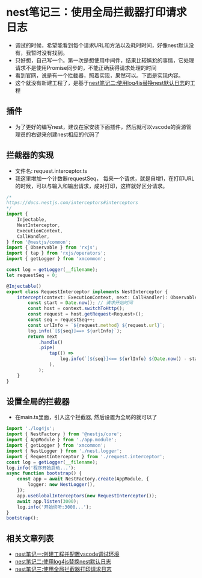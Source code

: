 # nest笔记三：使用全局拦截器打印请求日志
- 调试的时候，希望能看到每个请求URL和方法以及耗时时间，好像nest默认没有，我暂时没有找到。
- 只好想，自己写一个。第一次是想使用中间件，结果比较尴尬的事情，它处理请求不是使用Promise同步的，不能正确获得请求处理的时间
- 看到官网，说是有一个拦截器，照着实现，果然可以。下面是实现内容。
- 这个就没有新建工程了，是基于[nest笔记二:使用log4js替换nest默认日志](https://zdhsoft.blog.csdn.net/article/details/121359315)的工程
## 插件
- 为了更好的编写nest，建议在家安装下面插件，然后就可以vscode的资源管理员的右键来创建nest相应的代码了

## 拦截器的实现
- 文件名: request.interceptor.ts
- 我这里增加一个计数器requestSeq， 每来一个请求，就是自增1，在打印URL的时候，可以与输入和输出请求，成对打印，这样就好区分请求。
```typescript
/*
https://docs.nestjs.com/interceptors#interceptors
*/
import {
    Injectable,
    NestInterceptor,
    ExecutionContext,
    CallHandler,
} from '@nestjs/common';
import { Observable } from 'rxjs';
import { tap } from 'rxjs/operators';
import { getLogger } from 'xmcommon';

const log = getLogger(__filename);
let requestSeq = 0;

@Injectable()
export class RequestInterceptor implements NestInterceptor {
    intercept(context: ExecutionContext, next: CallHandler): Observable<any> {
        const start = Date.now(); // 请求开始时间
        const host = context.switchToHttp();
        const request = host.getRequest<Request>();
        const seq = requestSeq++;
        const urlInfo = `${request.method} ${request.url}`;
        log.info(`[${seq}]==> ${urlInfo}`);
        return next
            .handle()
            .pipe(
                tap(() =>
                    log.info(`[${seq}]<== ${urlInfo} ${Date.now() - start} ms`),
                ),
            );
    }
}

```
## 设置全局的拦截器
- 在main.ts里面，引入这个拦截器, 然后设置为全局的就可以了
```typescript
import './log4js';
import { NestFactory } from '@nestjs/core';
import { AppModule } from './app.module';
import { getLogger } from 'xmcommon';
import { NestLogger } from './nest.logger';
import { RequestInterceptor } from './request.interceptor';
const log = getLogger(__filename);
log.info('程序开始启动...');
async function bootstrap() {
    const app = await NestFactory.create(AppModule, {
        logger: new NestLogger(),
    });
    app.useGlobalInterceptors(new RequestInterceptor());
    await app.listen(3000);
    log.info('开始侦听:3000...');
}
bootstrap();
```
## 相关文章列表
- [nest笔记一:创建工程并配置vscode调试环境](https://zdhsoft.blog.csdn.net/article/details/121258677)
- [nest笔记二:使用log4js替换nest默认日志](https://zdhsoft.blog.csdn.net/article/details/121359315)
- [nest笔记三:使用全局拦截器打印请求日志](https://zdhsoft.blog.csdn.net/article/details/121393584)
